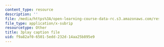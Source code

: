 ```yaml
---
content_type: resource
description: ''
file: /media/https%3A/open-learning-course-data-rc.s3.amazonaws.com/res-ec-001-exploring-fairness-in-machine-learning-for-international-development-spring-2020/f9a82af065015edd232d14aa25b895e9_Nc2qMVsHkgc.srt
file_type: application/x-subrip
resourcetype: Other
title: 3play caption file
uid: f9a82af0-6501-5edd-232d-14aa25b895e9
---
```


